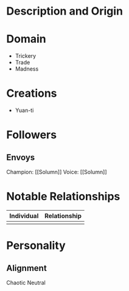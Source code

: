 # Description and Origin




# Domain
- Trickery
- Trade
- Madness

# Creations
- Yuan-ti


# Followers

## Envoys
Champion: [[Solumn]]
Voice: [[Solumn]]

# Notable Relationships
| Individual | Relationship |
| ---------- | ------------ |
|            |              |


# Personality


## Alignment
Chaotic Neutral